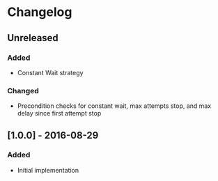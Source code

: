 # Changelog

## Unreleased
### Added
- Constant Wait strategy

### Changed
- Precondition checks for constant wait, max attempts stop, and max delay since first attempt stop

## [1.0.0] - 2016-08-29
### Added
- Initial implementation
